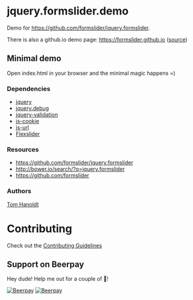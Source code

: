 # jquery.formslider.demo

Demo for https://github.com/formslider/jquery.formslider.

There is also a github.io demo page: https://formslider.github.io ([source](https://github.com/formslider/formslider.github.io.src))

## Minimal demo
Open index.html in your browser and the minimal magic happens =)


### Dependencies
  * [jquery](https://jquery.com)
  * [jquery.debug](https://github.com/creative-workflow/jquery.debug)
  * [jquery-validation](https://github.com/jquery-validation/jquery-validation)
  * [js-cookie](https://github.com/js-cookie/js-cookie)
  * [js-url](https://github.com/websanova/js-url)
  * [Flexslider](https://github.com/formslider/FlexSlider)

### Resources
  * https://github.com/formslider/jquery.formslider
  * http://bower.io/search/?q=jquery.formslider
  * https://github.com/formslider

### Authors

  [Tom Hanoldt](https://www.tomhanoldt.info)

# Contributing

Check out the [Contributing Guidelines](https://github.com/formslider/jquery.formslider/blob/master/docs/CONTRIBUTING.md)


## Support on Beerpay
Hey dude! Help me out for a couple of :beers:!

[![Beerpay](https://beerpay.io/formslider/jquery.formslider/badge.svg?style=beer)](https://beerpay.io/formslider/jquery.formslider)  [![Beerpay](https://beerpay.io/formslider/jquery.formslider/make-wish.svg?style=flat)](https://beerpay.io/formslider/jquery.formslider?focus=wish)
